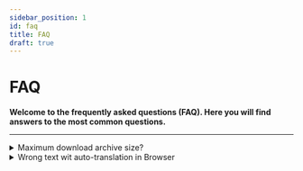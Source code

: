 ```yaml
---
sidebar_position: 1
id: faq
title: FAQ
draft: true
---
```

# FAQ

**Welcome to the frequently asked questions (FAQ). Here you will find answers to the most common questions.**

---

<details>
<summary>Maximum download archive size?</summary>

When trying to download a folder bigger than 1.1GB, Opencloud gives a notice "Selection bigger than maximum archive size of 1.1GB".

This issue will be fixed in release 2.2.0.

</details>

<details>
<summary>Wrong text wit auto-translation in Browser</summary>

Strange terms and words are displayed in OpenCloud-Web for example "Butterblume".

The problem is due to the auto-translation of the respective browser. As soon as this is activated, everything is translated, including program and application names, such as "Buttercup" turning into "Butterblume". Therefore, we recommend to deactivate the automatic translation of the browser.

</details>

​
